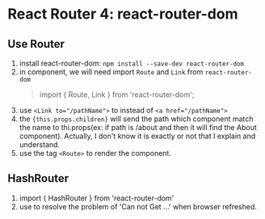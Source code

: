 # React Router 4: react-router-dom

## Use Router
1. install react-router-dom: `npm install --save-dev react-router-dom`
2. in component, we will need import `Route` and `Link` from `react-router-dom`
    > import { Route, Link } from 'react-router-dom';
3. use `<Link to="/pathName">` to instead of `<a href="/pathName">`
4. the `{this.props.children}` will send the path which component match the name to thi.props(ex: if path is /about and then it will find the About component). Actually, I don't know it is exactly or not that I explain and understand.
5. use the tag `<Route>` to render the component.

## HashRouter

1. import { HashRouter } from 'react-router-dom'
2. use <HashRouter> to resolve the problem of 'Can not Get ...' when browser refreshed.
